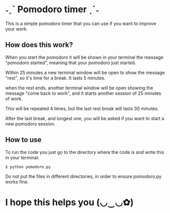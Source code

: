 <h1><b> ˗ˏˋ Pomodoro timer ˎˊ˗ </b></h1>

This is a simple pomodoro timer that you can use if you want to improve your work.

<h2><b> How does this work? </b></h2>
<p> When you start the pomodoro it will be shown in your terminal the message "pomodoro started", meaning that your pomodoro just started.
<p> Within 25 minutes a new terminal window will be open to show the message "rest", so it's time for a break. It lasts 5 minutes.
<p> when the rest ends, another terminal window will be open showing the message "come back to work", and it starts another session of 25 minutes of work.
<p> This will be repeated 4 times, but the last rest break will lasts 30 minutes.
<p> After the last break, and longest one, you will be asked if you want to start a new pomodoro session.

<h2><b> How to use </b></h2>
<p> To run the code you just go to the directory where the code is and write this in your terminal:

	$ python pomodoro.py
	
<p> Do not put the files in different directories, in order to ensure pomodoro.py works fine.

<h1><b> I hope this helps you (◡‿◡✿)</b></h1>
